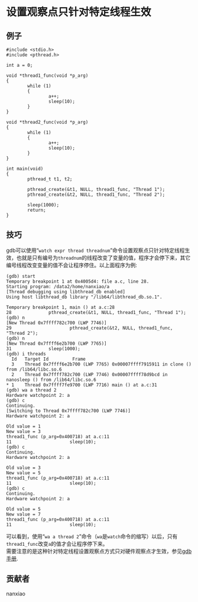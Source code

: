 # 设置观察点只针对特定线程生效
## 例子
	#include <stdio.h>
	#include <pthread.h>
	
	int a = 0;
	
	void *thread1_func(void *p_arg)
	{
	        while (1)
	        {
	                a++;
	                sleep(10);
	        }
	}
	
	void *thread2_func(void *p_arg)
	{
	        while (1)
	        {
	                a++;
	                sleep(10);
	        }
	}
	
	int main(void)
	{
	        pthread_t t1, t2;
	
	        pthread_create(&t1, NULL, thread1_func, "Thread 1");
			pthread_create(&t2, NULL, thread1_func, "Thread 2");
	
	        sleep(1000);
	        return;
	}

## 技巧
gdb可以使用“`watch expr thread threadnum`”命令设置观察点只针对特定线程生效，也就是只有编号为`threadnum`的线程改变了变量的值，程序才会停下来，其它编号线程改变变量的值不会让程序停住。以上面程序为例:  

	(gdb) start
	Temporary breakpoint 1 at 0x4005d4: file a.c, line 28.
	Starting program: /data2/home/nanxiao/a
	[Thread debugging using libthread_db enabled]
	Using host libthread_db library "/lib64/libthread_db.so.1".
	
	Temporary breakpoint 1, main () at a.c:28
	28              pthread_create(&t1, NULL, thread1_func, "Thread 1");
	(gdb) n
	[New Thread 0x7ffff782c700 (LWP 7746)]
	29                      pthread_create(&t2, NULL, thread1_func, "Thread 2");
	(gdb) n
	[New Thread 0x7ffff6e2b700 (LWP 7765)]
	31              sleep(1000);
	(gdb) i threads
	  Id   Target Id         Frame
	  3    Thread 0x7ffff6e2b700 (LWP 7765) 0x00007ffff7915911 in clone () from /lib64/libc.so.6
	  2    Thread 0x7ffff782c700 (LWP 7746) 0x00007ffff78d9bcd in nanosleep () from /lib64/libc.so.6
	* 1    Thread 0x7ffff7fe9700 (LWP 7716) main () at a.c:31
	(gdb) wa a thread 2
	Hardware watchpoint 2: a
	(gdb) c
	Continuing.
	[Switching to Thread 0x7ffff782c700 (LWP 7746)]
	Hardware watchpoint 2: a
	
	Old value = 1
	New value = 3
	thread1_func (p_arg=0x400718) at a.c:11
	11                      sleep(10);
	(gdb) c
	Continuing.
	Hardware watchpoint 2: a
	
	Old value = 3
	New value = 5
	thread1_func (p_arg=0x400718) at a.c:11
	11                      sleep(10);
	(gdb) c
	Continuing.
	Hardware watchpoint 2: a
	
	Old value = 5
	New value = 7
	thread1_func (p_arg=0x400718) at a.c:11
	11                      sleep(10);


可以看到，使用“`wa a thread 2`”命令（`wa`是`watch`命令的缩写）以后，只有`thread1_func`改变`a`的值才会让程序停下来。  
需要注意的是这种针对特定线程设置观察点方式只对硬件观察点才生效，参见[gdb手册](https://sourceware.org/gdb/onlinedocs/gdb/Set-Watchpoints.html).

## 贡献者

nanxiao
